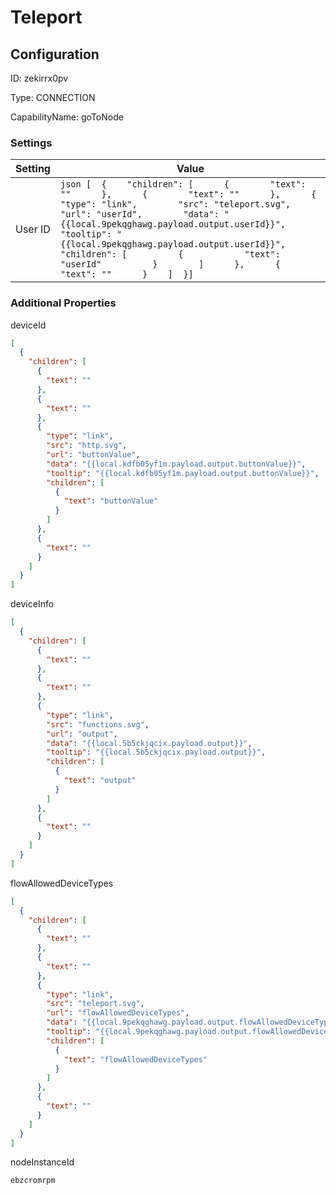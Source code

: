 # Teleport
## Configuration
ID:  zekirrx0pv

Type: CONNECTION 

CapabilityName: goToNode

### Settings
| Setting | Value  |
| :------------------------ | ---------------------------------------- |
| User ID |```json [  {    "children": [      {        "text": ""      },      {        "text": ""      },      {        "type": "link",        "src": "teleport.svg",        "url": "userId",        "data": "{{local.9pekqghawg.payload.output.userId}}",        "tooltip": "{{local.9pekqghawg.payload.output.userId}}",        "children": [          {            "text": "userId"          }        ]      },      {        "text": ""      }    ]  }] ```| 






### Additional Properties
deviceId
```json 
[
  {
    "children": [
      {
        "text": ""
      },
      {
        "text": ""
      },
      {
        "type": "link",
        "src": "http.svg",
        "url": "buttonValue",
        "data": "{{local.kdfb05yf1m.payload.output.buttonValue}}",
        "tooltip": "{{local.kdfb05yf1m.payload.output.buttonValue}}",
        "children": [
          {
            "text": "buttonValue"
          }
        ]
      },
      {
        "text": ""
      }
    ]
  }
]
```


deviceInfo
```json 
[
  {
    "children": [
      {
        "text": ""
      },
      {
        "text": ""
      },
      {
        "type": "link",
        "src": "functions.svg",
        "url": "output",
        "data": "{{local.5b5ckjqcix.payload.output}}",
        "tooltip": "{{local.5b5ckjqcix.payload.output}}",
        "children": [
          {
            "text": "output"
          }
        ]
      },
      {
        "text": ""
      }
    ]
  }
]
```


flowAllowedDeviceTypes
```json 
[
  {
    "children": [
      {
        "text": ""
      },
      {
        "text": ""
      },
      {
        "type": "link",
        "src": "teleport.svg",
        "url": "flowAllowedDeviceTypes",
        "data": "{{local.9pekqghawg.payload.output.flowAllowedDeviceTypes}}",
        "tooltip": "{{local.9pekqghawg.payload.output.flowAllowedDeviceTypes}}",
        "children": [
          {
            "text": "flowAllowedDeviceTypes"
          }
        ]
      },
      {
        "text": ""
      }
    ]
  }
]
```


nodeInstanceId
```string 
ebzcromrpm
```




